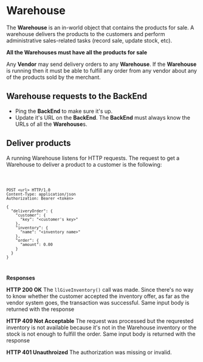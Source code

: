 # Warehouse

The **Warehouse** is an in-world object that contains the products for sale. 
A warehouse delivers the products to the customers and perform administrative sales-related tasks (record sale, update stock, etc).

**All the Warehouses must have all the products for sale**  

Any **Vendor** may send delivery orders to any **Warehouse**. If the **Warehouse** is running then it must be able to fulfill any order from any vendor about any of the products sold by the merchant.

## Warehouse requests to the BackEnd

  * Ping the **BackEnd** to make sure it's up.
  * Update it's URL on the **BackEnd**. The **BackEnd** must always know the URLs of all the **Warehouse**s. 

## Deliver products

A running Warehouse listens for HTTP requests. The request to get a Warehouse to deliver a product to a customer is the following:

<code>

    POST <url> HTTP/1.0
    Content-Type: application/json
    Authorization: Bearer <token>

    {
      "deliveryOrder": {
        "customer": {
          "key": "<customer's key>"
        },
        "inventory": {
          "name": "<inventory name>"
        },
        "order": {
          "amount": 0.00
        }
      }
    }

</code>

**Responses**

**HTTP 200 OK**
The `llGiveInventory()` call was made. Since there's no way to know whether the customer accepted the inventory offer, as far as the vendor system goes, the transaction was successful. 
Same input body is returned with the response

**HTTP 409 Not Acceptable**
The request was processed but the requrested inventory is not available because it's not in the Warehouse inventory or the stock is not enough to fulfill the order.
Same input body is returned with the response

**HTTP 401 Unauthroized**
The authorization was missing or invalid.
